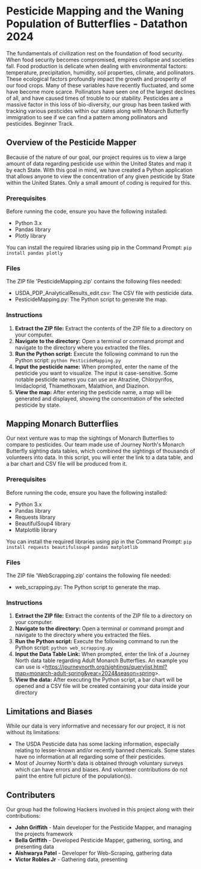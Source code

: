 # Pesticide Mapping and the Waning Population of Butterflies - Datathon 2024
The fundamentals of civilization rest on the foundation of food security. When food security becomes compromised, empires collapse and societies fall. Food production is delicate when dealing with environmental factors: temperature, precipitation, humidity, soil properties, climate, and pollinators. These ecological factors profoundly impact the growth and prosperity of our food crops. Many of these variables have recently fluctuated, and some have become more scarce. Pollinators have seen one of the largest declines of all, and have caused times of trouble to our stability. Pesticides are a massive factor in this loss of bio-diversity, our group has been tasked with tracking various pesticides within our states along with Monarch Butterfly immigration to see if we can find a pattern among pollinators and pesticides. Beginner Track.

## Overview of the Pesticide Mapper
Because of the nature of our goal, our project requires us to view a large amount of data regarding pesticide use within the United States and map it by each State. With this goal in mind, we have created a Python application that allows anyone to view the concentration of any given pesticide by State within the United States. Only a small amount of coding is required for this.

### Prerequisites
Before running the code, ensure you have the following installed:
- Python 3.x
- Pandas library
- Plotly library

You can install the required libraries using pip in the Command Prompt: ```pip install pandas plotly```

### Files
The ZIP file 'PesticideMapping.zip' contains the following files needed:
- USDA_PDP_AnalyticalResults_edit.csv: The CSV file with pesticide data.
- PesticideMapping.py: The Python script to generate the map.

### Instructions 
1. **Extract the ZIP file:** Extract the contents of the ZIP file to a directory on your computer.
2. **Navigate to the directory:** Open a terminal or command prompt and navigate to the directory where you extracted the files.
3. **Run the Python script:** Execute the following command to run the Python script: ```python PesticideMapping.py```
4. **Input the pesticide name:** When prompted, enter the name of the pesticide you want to visualize. The input is case-sensitive. Some notable pesticide names you can use are Atrazine, Chlorpyrifos, Imidacloprid, Thiamethoxam, Malathion, and Diazinon.
5. **View the map:** After entering the pesticide name, a map will be generated and displayed, showing the concentration of the selected pesticide by state.

## Mapping Monarch Butterflies
Our next venture was to map the sightings of Monarch Butterflies to compare to pesticides. Our team made use of Journey North's Monarch Butterfly sighting data tables, which combined the sightings of thousands of volunteers into data. In this script, you will enter the link to a data table, and a bar chart and CSV file will be produced from it.

### Prerequisites
Before running the code, ensure you have the following installed:
- Python 3.x
- Pandas library
- Requests library
- BeautifulSoup4 library
- Matplotlib library

You can install the required libraries using pip in the Command Prompt: ```pip install requests beautifulsoup4 pandas matplotlib```

### Files
The ZIP file 'WebScrapping.zip' contains the following file needed:
- web_scrapping.py: The Python script to generate the map.

### Instructions 
1. **Extract the ZIP file:** Extract the contents of the ZIP file to a directory on your computer.
2. **Navigate to the directory:** Open a terminal or command prompt and navigate to the directory where you extracted the files.
4. **Run the Python script:** Execute the following command to run the Python script: ```python web_scrapping.py```
5. **Input the Data Table Link:** When prompted, enter the link of a Journey North data table regarding Adult Monarch Butterflies. An example you can use is <<https://journeynorth.org/sightings/querylist.html?map=monarch-adult-spring&year=2024&season=spring>>. 
6. **View the data:** After executing the Python script, a bar chart will be opened and a CSV file will be created containing your data inside your directory

## Limitations and Biases
While our data is very informative and necessary for our project, it is not without its limitations:
- The USDA Pesticide data has some lacking information, especially relating to lesser-known and/or recently banned chemicals. Some states have no information at all regarding some of their pesticides.
- Most of Journey North's data is obtained through voluntary surveys which can have errors and biases. And volunteer contributions do not paint the entire full picture of the population(s).


## Contributers
Our group had the following Hackers involved in this project along with their contributions:
- **John Griffith** - Main developer for the Pesticide Mapper, and managing the projects framework
- **Bella Griffith** - Developed Pesticide Mapper, gathering, sorting, and presenting data
- **Aishwarya Patel** - Developer for Web-Scraping, gathering data
- **Victor Robles Jr** - Gathering data, presenting
